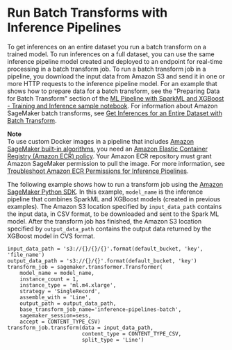 # Run Batch Transforms with Inference Pipelines<a name="inference-pipeline-batch"></a>

To get inferences on an entire dataset you run a batch transform on a trained model\. To run inferences on a full dataset, you can use the same inference pipeline model created and deployed to an endpoint for real\-time processing in a batch transform job\. To run a batch transform job in a pipeline, you download the input data from Amazon S3 and send it in one or more HTTP requests to the inference pipeline model\. For an example that shows how to prepare data for a batch transform, see the "Preparing Data for Batch Transform" section of the [ML Pipeline with SparkML and XGBoost \- Training and Inference sample notebook](https://github.com/awslabs/amazon-sagemaker-examples/tree/master/advanced_functionality/inference_pipeline_sparkml_xgboost_abalone)\. For information about Amazon SageMaker batch transforms, see [Get Inferences for an Entire Dataset with Batch Transform](how-it-works-batch.md)\. 

**Note**  
To use custom Docker images in a pipeline that includes [Amazon SageMaker built\-in algorithms](https://docs.aws.amazon.com/sagemaker/latest/dg/sagemaker-algo-docker-registry-paths.html), you need an [Amazon Elastic Container Registry \(Amazon ECR\) policy](https://docs.aws.amazon.com/AmazonECR/latest/userguide/what-is-ecr.html)\. Your Amazon ECR repository must grant Amazon SageMaker permission to pull the image\. For more information, see [Troubleshoot Amazon ECR Permissions for Inference Pipelines](inference-pipeline-troubleshoot.md#inference-pipeline-troubleshoot-permissions)\.

The following example shows how to run a transform job using the [Amazon SageMaker Python SDK](https://sagemaker.readthedocs.io)\. In this example, `model_name` is the inference pipeline that combines SparkML and XGBoost models \(created in previous examples\)\. The Amazon S3 location specified by `input_data_path` contains the input data, in CSV format, to be downloaded and sent to the Spark ML model\. After the transform job has finished, the Amazon S3 location specified by `output_data_path` contains the output data returned by the XGBoost model in CVS format\.

```
input_data_path = 's3://{}/{}/{}'.format(default_bucket, 'key', 'file_name')
output_data_path = 's3://{}/{}'.format(default_bucket, 'key')
transform_job = sagemaker.transformer.Transformer(
    model_name = model_name,
    instance_count = 1,
    instance_type = 'ml.m4.xlarge',
    strategy = 'SingleRecord',
    assemble_with = 'Line',
    output_path = output_data_path,
    base_transform_job_name='inference-pipelines-batch',
    sagemaker_session=sess,
    accept = CONTENT_TYPE_CSV)
transform_job.transform(data = input_data_path, 
                        content_type = CONTENT_TYPE_CSV, 
                        split_type = 'Line')
```